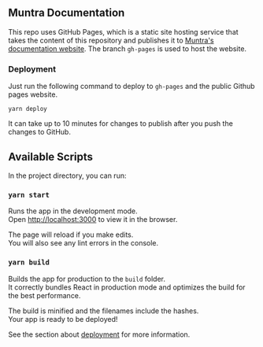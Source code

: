 ## Muntra Documentation

This repo uses GitHub Pages, which is a static site hosting service that takes the content of this repository and publishes it to [Muntra's documentation website](https://muntra-dev.github.io/muntra-docs/). The branch `gh-pages` is used to host the website.

### Deployment

Just run the following command to deploy to `gh-pages` and the public Github pages website.

```
yarn deploy
```

It can take up to 10 minutes for changes to publish after you push the changes to GitHub.

## Available Scripts

In the project directory, you can run:

### `yarn start`

Runs the app in the development mode.\
Open [http://localhost:3000](http://localhost:3000) to view it in the browser.

The page will reload if you make edits.\
You will also see any lint errors in the console.

### `yarn build`

Builds the app for production to the `build` folder.\
It correctly bundles React in production mode and optimizes the build for the best performance.

The build is minified and the filenames include the hashes.\
Your app is ready to be deployed!

See the section about [deployment](https://facebook.github.io/create-react-app/docs/deployment) for more information.

